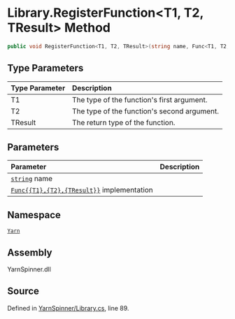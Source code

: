 <!-- This file was generated by a tool. Do not edit this file by hand. -->

# Library.RegisterFunction<T1, T2, TResult> Method


```csharp
public void RegisterFunction<T1, T2, TResult>(string name, Func<T1, T2, TResult> implementation)
```

## Type Parameters
|Type Parameter|Description|
|:---|:---|
|T1|The type of the function's first argument.|
|T2|The type of the function's second argument.|
|TResult|The return type of the function.|
## Parameters
|Parameter|Description|
|:---|:---|
|[`string`](https://docs.microsoft.com/dotnet/api/System.String) name||
|[`Func{{T1},{T2},{TResult}}`](https://docs.microsoft.com/dotnet/api/System.Func{{T1},{T2},{TResult}}) implementation||


## Namespace
[`Yarn`](/api/csharp/yarn/README.md)

## Assembly
YarnSpinner.dll

## Source
Defined in [YarnSpinner/Library.cs](https://github.com/YarnSpinnerTool/YarnSpinner//blob/develop/YarnSpinner/Library.cs#L89), line 89.

